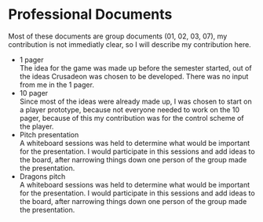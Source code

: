 # Professional Documents
Most of these documents are group documents (01, 02, 03, 07), my contribution is not immediatly clear, so I will describe my contribution here.

 - 1 pager  
The idea for the game was made up before the semester started, out of the ideas Crusadeon was chosen to be developed. There was no input from me in the 1 pager.
 - 10 pager  
Since most of the ideas were already made up, I was chosen to start on a player prototype, because not everyone needed to work on the 10 pager, because of this my contribution was for the control scheme of the player.
 - Pitch presentation  
A whiteboard sessions was held to determine what would be important for the presentation. I would participate in this sessions and add ideas to the board, after narrowing things down one person of the group made the presentation.
 - Dragons pitch  
A whiteboard sessions was held to determine what would be important for the presentation. I would participate in this sessions and add ideas to the board, after narrowing things down one person of the group made the presentation.
